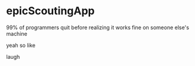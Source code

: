 # epicScoutingApp
99% of programmers quit before realizing it works fine on someone else's machine



yeah so like

laugh
